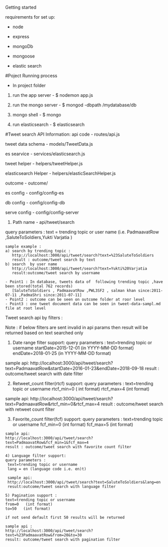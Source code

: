 Getting started

requirements for set up:
- node

- express

- mongoDb

- mongoose

- elastic search

#Poject Running process
- In project folder
1) run the app server - $ nodemon app.js

2) run the mongo server -  $ mongod -dbpath /mydatabase/db

3) mongo shell -  $ mongo

4) run elasticsearch - $ elasticsearch


#Tweet search API Information:
   api code - routes/api.js

   tweet data schema - models/TweetData.js

   es searvice - services/elasticsearch.js

   tweet helper - helpers/tweetHelper.js

   elasticsearch Helper - helpers/elasticSearchHelper.js

   outcome - outcome/

   es config - config/config-es

   db config - config/config-db

   serve config - config/config-server

 1) Path name - api/tweet/search  

  query parameters :
    text = trending topic or user name  (i.e. PadmaavatRow ,SaluteToSoldiers,Yukti Varjatia )    

    sample example :
    a) search by trending topic :
       http://localhost:3000/api/tweet/search?text=%23SaluteToSoldiers
       result : outcome/tweet search by text
    b) search  by user name
       http://localhost:3000/api/tweet/search?text=Yukti%20Varjatia
       result:outcome/tweet search by username

    - Point1 : In database, tweets data of  following trending topic ,have been stored(total 762 records)
       [SaluteToSoldiers , PadmaavatRow ,PWL3SF2 , salman khan since:2011-07-11 ,PadmaShri since:2011-07-11]
    - Point2 : outcome can be seen on outcome folder at roor level
    - Point3 : one tweet document data can be seen in tweet-data-sampl.md file at root level


Tweet search api by filters :

Note : if below filters are sent invalid in api params then result will be returned based on text searched only

 1) Date range filter support:
 query parameters :
  text=trending topic or username
  startDate=2015-12-01   (in YYYY-MM-DD format)
  endDate=2018-01-25    (in YYYY-MM-DD format)

  sample api:
  http://localhost:3000/api/tweet/search?text=PadmaavatRow&startDate=2016-01-23&endDate=2018-09-18
  result : outcome/tweet search with date filter


  2) Retweet_count filter(rtcf) support:
  query parameters :
   text=trending topic or username
   rtcf_min=0 ( int format)
   rtcf_max=4  (int format)

   sample api:
   http://localhost:3000/api/tweet/search?text=PadmaavatRow&rtcf_min=0&rtcf_max=4
   result : outcome/tweet search with retweet count filter

   3) Favorite_count filter(fcf) support:
   query parameters :
    text=trending topic or username
    fcf_min=0   (int format)
    fcf_max=5   (int format)

    sample api:
    http://localhost:3000/api/tweet/search?text=PadmaavatRow&fcf_min=1&fcf_max=4
    result : outcome/tweet search with favorite count filter

    4) Language filter support:
    query parameters :
     text=trending topic or username
     lang = en (language code i.e. en)t)

     sample api:
     http://localhost:3000/api/tweet/search?text=SaluteToSoldiers&lang=en
     result:outcome/tweet search with language filter

    5) Pagination support :
    text=trending topic or username
    from=0   (int format)
    to=50   (int format)

    if not send default first 50 results will be returned

    sample api :
    http://localhost:3000/api/tweet/search?text=%23PadmaavatRow&from=20&to=30
    result: outcome/tweet search with pagination filter
